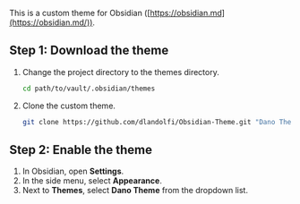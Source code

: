 This is a custom theme for Obsidian ([https://obsidian.md](https://obsidian.md/)).

## Step 1: Download the theme

1. Change the project directory to the themes directory.
    ```bash
    cd path/to/vault/.obsidian/themes
    ```
2. Clone the custom theme.
    ```bash
    git clone https://github.com/dlandolfi/Obsidian-Theme.git "Dano Theme"
    ```

## Step 2: Enable the theme

1. In Obsidian, open **Settings**.
2. In the side menu, select **Appearance**.
3. Next to **Themes**, select **Dano Theme** from the dropdown list.
